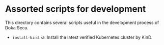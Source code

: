 # Assorted scripts for development

This directory contains several scripts useful in the development process of Doka Seca.

- `install-kind.sh` Install the latest verified Kubernetes cluster by KinD.
